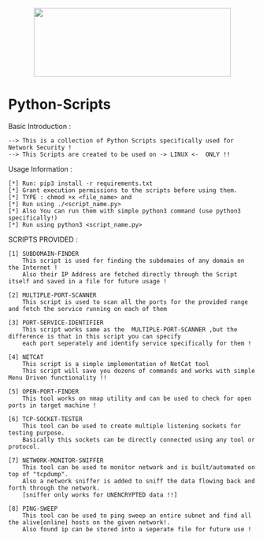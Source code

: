 <p align="center">
<img src="https://i.ibb.co/RPm6gkQ/banner.jpg" width="400" height="140">
</p>


# Python-Scripts
Basic Introduction : 

	--> This is a collection of Python Scripts specifically used for Network Security !
	--> This Scripts are created to be used on -> LINUX <-  ONLY !!

Usage Information :
	
	[*] Run: pip3 install -r requirements.txt
	[*] Grant execution permissions to the scripts before using them.
	[*] TYPE : chmod +x <file_name> and 
	[*] Run using ./<script_name.py>
	[*] Also You can run them with simple python3 command (use python3 specifically!)
	[*] Run using python3 <script_name.py>
	
SCRIPTS PROVIDED : 
	
	[1] SUBDOMAIN-FINDER
		This script is used for finding the subdomains of any domain on the Internet !
		Also their IP Address are fetched directly through the Script itself and saved in a file for future usage !
	
	[2] MULTIPLE-PORT-SCANNER
		This script is used to scan all the ports for the provided range and fetch the service running on each of them
		
	[3] PORT-SERVICE-IDENTIFIER
		This script works same as the  MULTIPLE-PORT-SCANNER ,but the difference is that in this script you can specify
		each port seperately and identify service specifically for them !
		
	[4] NETCAT
		This script is a simple implementation of NetCat tool
		This script will save you dozens of commands and works with simple Menu Driven functionality !!
		
	[5] OPEN-PORT-FINDER
		This tool works on nmap utility and can be used to check for open ports in target machine !
	
	[6] TCP-SOCKET-TESTER
		This tool can be used to create multiple listening sockets for testing purpose.
		Basically this sockets can be directly connected using any tool or protocol.
		
	[7] NETWORK-MONITOR-SNIFFER
		This tool can be used to monitor network and is built/automated on top of "tcpdump".
		Also a network sniffer is added to sniff the data flowing back and forth through the network.
		[sniffer only works for UNENCRYPTED data !!]

	[8] PING-SWEEP
		This tool can be used to ping sweep an entire subnet and find all the alive[online] hosts on the given network!.
		Also found ip can be stored into a seperate file for future use !
